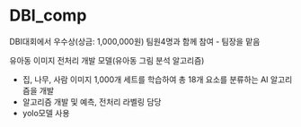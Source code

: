 # DBI_comp

DBI대회에서 우수상(상금: 1,000,000원)
팀원4명과 함께 참여 - 팀장을 맡음

유아동 이미지 전처리 개발 모델(유아동 그림 분석 알고리즘)
- 집, 나무, 사람 이미지 1,000개 세트를 학습하여 총 18개 요소를 분류하는 AI 알고리즘을 개발
- 알고리즘 개발 및 예측, 전처리 라벨링 담당
- yolo모델 사용
